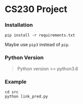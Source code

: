 # CS230 Project

### Installation

```shell
pip install -r requirements.txt
```

Maybe use `pip3` instead of `pip`.

### Python Version

> Python version >= python3.6

### Example

```shell
cd src
python link_pred.py
```

